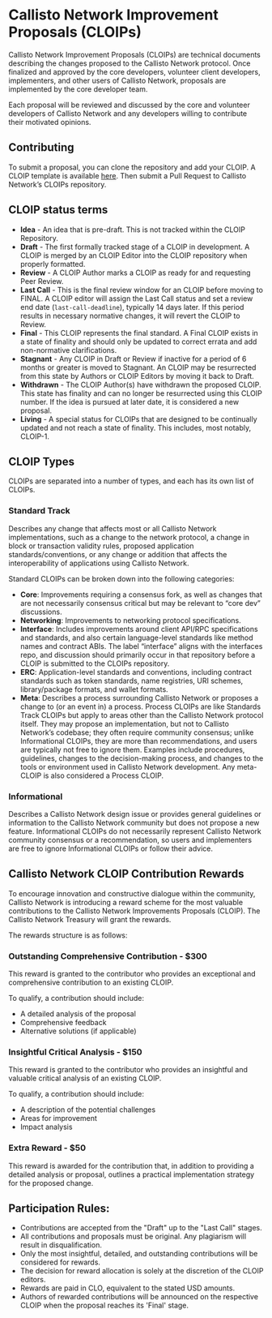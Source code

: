 # Callisto Network Improvement Proposals (CLOIPs)

Callisto Network Improvement Proposals (CLOIPs) are technical documents describing the changes proposed to the Callisto Network protocol. Once finalized and approved by the core developers, volunteer client developers, implementers, and other users of Callisto Network, proposals are implemented by the core developer team.

Each proposal will be reviewed and discussed by the core and volunteer developers of Callisto Network and any developers willing to contribute their motivated opinions.

## Contributing

To submit a proposal, you can clone the repository and add your CLOIP. A CLOIP template is available [here](/CLOIP-template.md). Then submit a Pull Request to Callisto Network’s CLOIPs repository.

## CLOIP status terms

- **Idea** - An idea that is pre-draft. This is not tracked within the CLOIP Repository.
- **Draft** - The first formally tracked stage of a CLOIP in development. A CLOIP is merged by an CLOIP Editor into the CLOIP repository when properly formatted.
- **Review** - A CLOIP Author marks a CLOIP as ready for and requesting Peer Review.
- **Last Call** - This is the final review window for an CLOIP before moving to FINAL. A CLOIP editor will assign the Last Call status and set a review end date (`last-call-deadline`), typically 14 days later. If this period results in necessary normative changes, it will revert the CLOIP to Review.
- **Final** - This CLOIP represents the final standard. A Final CLOIP exists in a state of finality and should only be updated to correct errata and add non-normative clarifications.
- **Stagnant** - Any CLOIP in Draft or Review if inactive for a period of 6 months or greater is moved to Stagnant. An CLOIP may be resurrected from this state by Authors or CLOIP Editors by moving it back to Draft.
- **Withdrawn** - The CLOIP Author(s) have withdrawn the proposed CLOIP. This state has finality and can no longer be resurrected using this CLOIP number. If the idea is pursued at later date, it is considered a new proposal.
- **Living** - A special status for CLOIPs that are designed to be continually updated and not reach a state of finality. This includes, most notably, CLOIP-1.

## CLOIP Types

CLOIPs are separated into a number of types, and each has its own list of CLOIPs.

### Standard Track
Describes any change that affects most or all Callisto Network implementations, such as a change to the network protocol, a change in block or transaction validity rules, proposed application standards/conventions, or any change or addition that affects the interoperability of applications using Callisto Network.

Standard CLOIPs can be broken down into the following categories:

- **Core**: Improvements requiring a consensus fork, as well as changes that are not necessarily consensus critical but may be relevant to “core dev” discussions.
- **Networking**: Improvements to networking protocol specifications.
- **Interface**: Includes improvements around client API/RPC specifications and standards, and also certain language-level standards like method names and contract ABIs. The label “interface” aligns with the interfaces repo, and discussion should primarily occur in that repository before a CLOIP is submitted to the CLOIPs repository.
- **ERC**: Application-level standards and conventions, including contract standards such as token standards, name registries, URI schemes, library/package formats, and wallet formats.
- **Meta**: Describes a process surrounding Callisto Network or proposes a change to (or an event in) a process. Process CLOIPs are like Standards Track CLOIPs but apply to areas other than the Callisto Network protocol itself. They may propose an implementation, but not to Callisto Network’s codebase; they often require community consensus; unlike Informational CLOIPs, they are more than recommendations, and users are typically not free to ignore them. Examples include procedures, guidelines, changes to the decision-making process, and changes to the tools or environment used in Callisto Network development. Any meta-CLOIP is also considered a Process CLOIP.

### Informational

Describes a Callisto Network design issue or provides general guidelines or information to the Callisto Network community but does not propose a new feature. Informational CLOIPs do not necessarily represent Callisto Network community consensus or a recommendation, so users and implementers are free to ignore Informational CLOIPs or follow their advice.

## Callisto Network CLOIP Contribution Rewards

To encourage innovation and constructive dialogue within the community, Callisto Network is introducing a reward scheme for the most valuable contributions to the Callisto Network Improvements Proposals (CLOIP). The Callisto Network Treasury will grant the rewards.

The rewards structure is as follows:

### Outstanding Comprehensive Contribution - $300 

This reward is granted to the contributor who provides an exceptional and comprehensive contribution to an existing CLOIP.

To qualify, a contribution should include:
* A detailed analysis of the proposal
* Comprehensive feedback
* Alternative solutions (if applicable)

### Insightful Critical Analysis - $150 

This reward is granted to the contributor who provides an insightful and valuable critical analysis of an existing CLOIP.

To qualify, a contribution should include:
* A description of the potential challenges
* Areas for improvement
* Impact analysis

### Extra Reward - $50 

This reward is awarded for the contribution that, in addition to providing a detailed analysis or proposal, outlines a practical implementation strategy for the proposed change.

## Participation Rules:

* Contributions are accepted from the "Draft" up to the "Last Call" stages.
* All contributions and proposals must be original. Any plagiarism will result in disqualification.
* Only the most insightful, detailed, and outstanding contributions will be considered for rewards.
* The decision for reward allocation is solely at the discretion of the CLOIP editors.
* Rewards are paid in CLO, equivalent to the stated USD amounts.
* Authors of rewarded contributions will be announced on the respective CLOIP when the proposal reaches its 'Final' stage.

